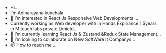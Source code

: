 -  Hi..
-  I’m Adinarayana kunchala
- 👀 I’m interested in  React Js  Responsive Web Developments   ...
-  Currently  working  as  Web developer  with in Hands Expiriance 1.5years in M touch labs private Limietd...
- 🌱 I’m currently learning  React Js & Zustand  &Redux State Management...
- 💞️ I’m looking to collaborate on   New SoftWare It Companys...
- 📫 How to reach me ...

